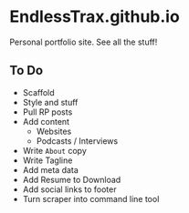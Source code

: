 # EndlessTrax.github.io 
Personal portfolio site. See all the stuff!

## To Do
- Scaffold
- Style and stuff
- Pull RP posts
- Add content
  - Websites
  - Podcasts / Interviews
- Write `About` copy
- Write Tagline
- Add meta data
- Add Resume to Download
- Add social links to footer
- Turn scraper into command line tool
